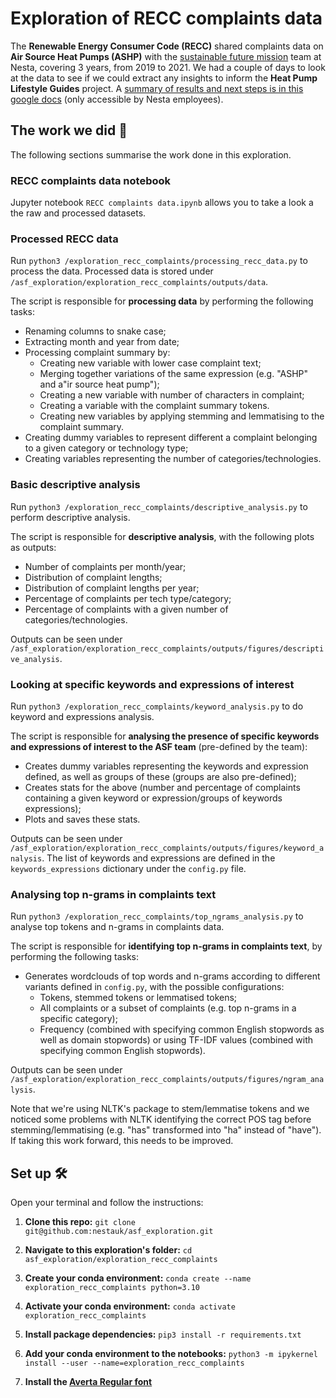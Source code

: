 # Exploration of RECC complaints data

The **Renewable Energy Consumer Code (RECC)** shared complaints data on **Air Source Heat Pumps (ASHP)** with the [sustainable future mission](https://www.nesta.org.uk/sustainable-future/#:~:text=Our%20goal%20is%20to%20reduce,comes%20from%20low%2Dcarbon%20sources.) team at Nesta, covering 3 years, from 2019 to 2021. We had a couple of days to look at the data to see if we could extract any insights to inform the **Heat Pump Lifestyle Guides** project. A [summary of results and next steps is in this google docs](https://docs.google.com/document/d/1zfvDfTmx2PlMW8N5y6ori_JAMXN3I60IlZOq_4diisU/edit#) (only accessible by Nesta employees).

## The work we did 📝

The following sections summarise the work done in this exploration.

### RECC complaints data notebook

Jupyter notebook `RECC complaints data.ipynb` allows you to take a look a the raw and processed datasets.

### Processed RECC data

Run `python3 /exploration_recc_complaints/processing_recc_data.py` to process the data. Processed data is stored under `/asf_exploration/exploration_recc_complaints/outputs/data`.

The script is responsible for **processing data** by performing the following tasks:

- Renaming columns to snake case;
- Extracting month and year from date;
- Processing complaint summary by:
    - Creating new variable with lower case complaint text;
    - Merging together variations of the same expression (e.g. "ASHP" and a"ir source heat pump");
    - Creating a new variable with number of characters in complaint;
    - Creating a variable with the complaint summary tokens.
    - Creating new variables by applying stemming and lemmatising to the complaint summary.
- Creating dummy variables to represent different a complaint belonging to a given category or technology type;
- Creating variables representing the number of categories/technologies.


### Basic descriptive analysis

Run `python3 /exploration_recc_complaints/descriptive_analysis.py` to perform descriptive analysis.

The script is responsible for **descriptive analysis**, with the following plots as outputs:
- Number of complaints per month/year;
- Distribution of complaint lengths;
- Distribution of complaint lengths per year;
- Percentage of complaints per tech type/category;
- Percentage of complaints with a given number of categories/technologies.

Outputs can be seen under `/asf_exploration/exploration_recc_complaints/outputs/figures/descriptive_analysis`.

### Looking at specific keywords and expressions of interest

Run `python3 /exploration_recc_complaints/keyword_analysis.py` to do keyword and expressions analysis. 

The script is responsible for **analysing the presence of specific keywords and expressions of interest to the ASF team** (pre-defined by the team):

- Creates dummy variables representing the keywords and expression defined, as well as groups of these (groups are also pre-defined);
- Creates stats for the above (number and percentage of complaints containing a given keyword or expression/groups of keywords expressions);
- Plots and saves these stats.

Outputs can be seen under `/asf_exploration/exploration_recc_complaints/outputs/figures/keyword_analysis`. The list of keywords and expressions are defined in the `keywords_expressions` dictionary under the `config.py` file.

### Analysing top n-grams in complaints text

Run `python3 /exploration_recc_complaints/top_ngrams_analysis.py` to analyse top tokens and n-grams in complaints data.

The script is responsible for **identifying top n-grams in complaints text**, by performing the following tasks:

- Generates wordclouds of top words and n-grams according to different variants defined in `config.py`, with the possible configurations:
    - Tokens, stemmed tokens or lemmatised tokens;
    - All complaints or a subset of complaints (e.g. top n-grams in a specific category);
    - Frequency (combined with specifying common English stopwords as well as domain stopwords) or using TF-IDF values (combined with specifying common English stopwords).

Outputs can be seen under `/asf_exploration/exploration_recc_complaints/outputs/figures/ngram_analysis`.

Note that we're using NLTK's package to stem/lemmatise tokens and we noticed some problems with NLTK identifying the correct POS tag before stemming/lemmatising (e.g. "has" transformed into "ha" instead of "have"). If taking this work forward, this needs to be improved.

## Set up 🛠️
Open your terminal and follow the instructions:
1. **Clone this repo:** `git clone git@github.com:nestauk/asf_exploration.git`

2. **Navigate to this exploration's folder:** `cd asf_exploration/exploration_recc_complaints`

3. **Create your conda environment:** `conda create --name exploration_recc_complaints python=3.10`

4. **Activate your conda environment:** `conda activate exploration_recc_complaints`

5. **Install package dependencies:** `pip3 install -r requirements.txt`

6. **Add your conda environment to the notebooks:** `python3 -m ipykernel install --user --name=exploration_recc_complaints`

7. **Install the [Averta Regular font](https://github.com/deblynprado/neon/blob/master/fonts/averta/Averta-Regular.ttf)**